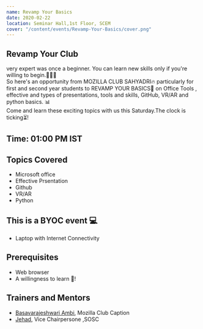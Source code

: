 ```yaml
---
name: Revamp Your Basics
date: 2020-02-22
location: Seminar Hall,1st Floor, SCEM
cover: "/content/events/Revamp-Your-Basics/cover.png"
---
```

## Revamp Your Club
very expert was once a beginner. You can learn new skills only if you're willing to begin.👩🏻‍💻<br>
So here's an opportunity from MOZILLA CLUB SAHYADRI🔥 particularly for first and second year students to REVAMP YOUR BASICS🔋 on Office Tools , effective and types of presentations, tools and skills, GitHub, VR/AR and python basics. 📊<br>
Come and learn these exciting topics with us this Saturday.The clock is ticking⏳! 
## Time: 01:00 PM IST

## Topics Covered
- Microsoft office 
- Effective Prsentation
- Github
- VR/AR 
- Python 

## This is a BYOC event 💻
- Laptop with Internet Connectivity

## Prerequisites
- Web browser
- A willingness to learn 💚!

## Trainers and Mentors
- [Basavarajeshwari Ambi](https://github.com/Basavarajeshwari-Ambi), Mozilla Club Caption
- [Jehad](https://github.com/imhighoncoffee), Vice Chairpersone ,SOSC

